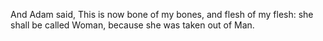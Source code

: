 And Adam said, This is now bone of my bones, and flesh of my flesh: she shall be called Woman, because she was taken out of Man.
